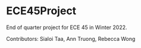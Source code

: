 # ECE45Project
End of quarter project for ECE 45 in Winter 2022.

Contributors: Sialoi Taa, Ann Truong, Rebecca Wong
